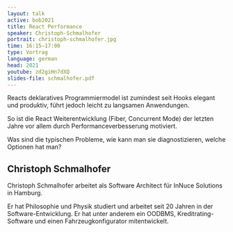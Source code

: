 ```yaml
---
layout: talk
active: bob2021
title: React Performance
speaker: Christoph-Schmalhofer
portrait: christoph-schmalhofer.jpg
time: 16:15–17:00
type: Vortrag
language: german
head: 2021
youtube: zd2giHn7dXQ
slides-file: schmalhofer.pdf
---
```


Reacts deklaratives Programmiermodel ist zumindest seit Hooks elegant
und produktiv, führt jedoch leicht zu langsamen Anwendungen.


So ist die React Weiterentwicklung (Fiber, Concurrent Mode) der
letzten Jahre vor allem durch Performanceverbesserung motiviert.


Was sind die typischen Probleme, wie kann man sie diagnostizieren,
welche Optionen hat man?

## Christoph Schmalhofer

Christoph Schmalhofer arbeitet als Software Architect für InNuce Solutions
in Hamburg. 

Er hat Philosophie und Physik studiert und arbeitet seit 20 Jahren in
der Software-Entwicklung. Er hat unter anderem ein OODBMS,
Kreditrating-Software und einen Fahrzeugkonfigurator mitentwickelt.
